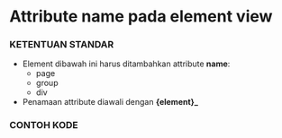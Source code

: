 # Attribute name pada element view

### KETENTUAN STANDAR

* Element dibawah ini harus ditambahkan attribute **name**:
    - page
    - group
    - div
* Penamaan attribute diawali dengan **{element}_**

<script
  type="text/javascript"
  src="https://cdn.jsdelivr.net/npm/gist-embed@1.0.4/dist/gist-embed.min.js"
></script>

### CONTOH KODE

<code data-gist-id="6fc74629ab0a6ba36c371985986059ed"></code>
